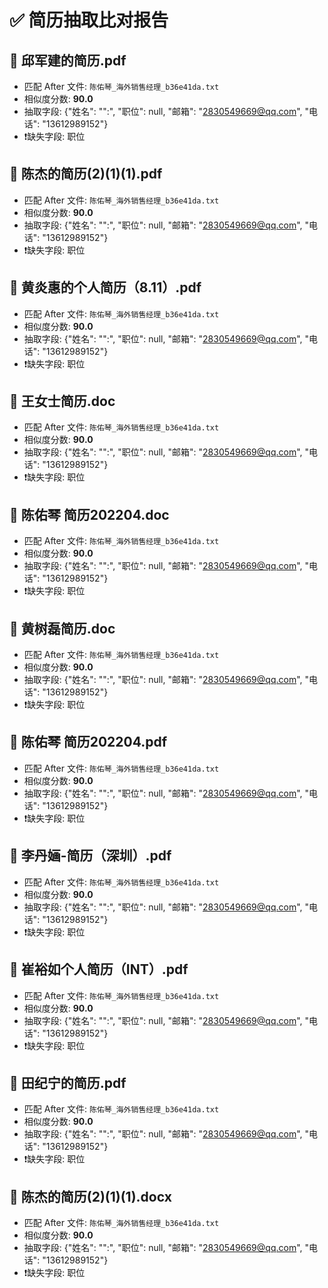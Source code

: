 # ✅ 简历抽取比对报告

## 📄 邱军建的简历.pdf
- 匹配 After 文件: `陈佑琴_海外销售经理_b36e41da.txt`
- 相似度分数: **90.0**
- 抽取字段: {"姓名": "\":", "职位": null, "邮箱": "2830549669@qq.com", "电话": "13612989152"}
- ❗缺失字段: 职位

## 📄 陈杰的简历(2)(1)(1).pdf
- 匹配 After 文件: `陈佑琴_海外销售经理_b36e41da.txt`
- 相似度分数: **90.0**
- 抽取字段: {"姓名": "\":", "职位": null, "邮箱": "2830549669@qq.com", "电话": "13612989152"}
- ❗缺失字段: 职位

## 📄 黄炎惠的个人简历（8.11）.pdf
- 匹配 After 文件: `陈佑琴_海外销售经理_b36e41da.txt`
- 相似度分数: **90.0**
- 抽取字段: {"姓名": "\":", "职位": null, "邮箱": "2830549669@qq.com", "电话": "13612989152"}
- ❗缺失字段: 职位

## 📄 王女士简历.doc
- 匹配 After 文件: `陈佑琴_海外销售经理_b36e41da.txt`
- 相似度分数: **90.0**
- 抽取字段: {"姓名": "\":", "职位": null, "邮箱": "2830549669@qq.com", "电话": "13612989152"}
- ❗缺失字段: 职位

## 📄 陈佑琴 简历202204.doc
- 匹配 After 文件: `陈佑琴_海外销售经理_b36e41da.txt`
- 相似度分数: **90.0**
- 抽取字段: {"姓名": "\":", "职位": null, "邮箱": "2830549669@qq.com", "电话": "13612989152"}
- ❗缺失字段: 职位

## 📄 黄树磊简历.doc
- 匹配 After 文件: `陈佑琴_海外销售经理_b36e41da.txt`
- 相似度分数: **90.0**
- 抽取字段: {"姓名": "\":", "职位": null, "邮箱": "2830549669@qq.com", "电话": "13612989152"}
- ❗缺失字段: 职位

## 📄 陈佑琴 简历202204.pdf
- 匹配 After 文件: `陈佑琴_海外销售经理_b36e41da.txt`
- 相似度分数: **90.0**
- 抽取字段: {"姓名": "\":", "职位": null, "邮箱": "2830549669@qq.com", "电话": "13612989152"}
- ❗缺失字段: 职位

## 📄 李丹婳-简历（深圳）.pdf
- 匹配 After 文件: `陈佑琴_海外销售经理_b36e41da.txt`
- 相似度分数: **90.0**
- 抽取字段: {"姓名": "\":", "职位": null, "邮箱": "2830549669@qq.com", "电话": "13612989152"}
- ❗缺失字段: 职位

## 📄 崔裕如个人简历（INT）.pdf
- 匹配 After 文件: `陈佑琴_海外销售经理_b36e41da.txt`
- 相似度分数: **90.0**
- 抽取字段: {"姓名": "\":", "职位": null, "邮箱": "2830549669@qq.com", "电话": "13612989152"}
- ❗缺失字段: 职位

## 📄 田纪宁的简历.pdf
- 匹配 After 文件: `陈佑琴_海外销售经理_b36e41da.txt`
- 相似度分数: **90.0**
- 抽取字段: {"姓名": "\":", "职位": null, "邮箱": "2830549669@qq.com", "电话": "13612989152"}
- ❗缺失字段: 职位

## 📄 陈杰的简历(2)(1)(1).docx
- 匹配 After 文件: `陈佑琴_海外销售经理_b36e41da.txt`
- 相似度分数: **90.0**
- 抽取字段: {"姓名": "\":", "职位": null, "邮箱": "2830549669@qq.com", "电话": "13612989152"}
- ❗缺失字段: 职位
